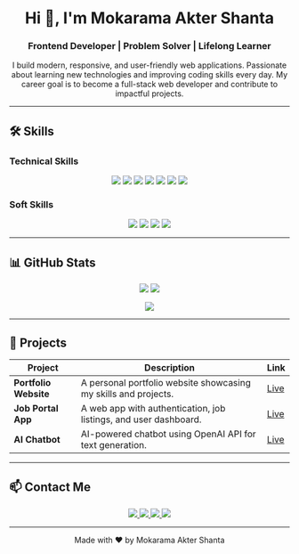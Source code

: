 <!-- <p align="center">
  <img src="YOUR_LOGO_URL" alt="Logo" width="150"/>
</p> -->

<h1 align="center">Hi 👋, I'm Mokarama Akter Shanta</h1>
<h3 align="center">Frontend Developer | Problem Solver | Lifelong Learner</h3>
<p align="center">I build modern, responsive, and user-friendly web applications. Passionate about learning new technologies and improving coding skills every day. My career goal is to become a full-stack web developer and contribute to impactful projects.</p>

---

## 🛠️ Skills

### **Technical Skills**
<p align="center">
  <img src="https://img.shields.io/badge/HTML5-E34F26?style=for-the-badge&logo=html5&logoColor=white"/>
  <img src="https://img.shields.io/badge/CSS3-1572B6?style=for-the-badge&logo=css3&logoColor=white"/>
  <img src="https://img.shields.io/badge/JavaScript-F7DF1E?style=for-the-badge&logo=javascript&logoColor=black"/>
  <img src="https://img.shields.io/badge/React-61DAFB?style=for-the-badge&logo=react&logoColor=black"/>
  <img src="https://img.shields.io/badge/Next.js-000000?style=for-the-badge&logo=next.js&logoColor=white"/>
  <img src="https://img.shields.io/badge/TailwindCSS-38B2AC?style=for-the-badge&logo=tailwind-css&logoColor=white"/>
  <img src="https://img.shields.io/badge/Firebase-FFCA28?style=for-the-badge&logo=firebase&logoColor=black"/>
</p>

### **Soft Skills**
<p align="center">
  <img src="https://img.shields.io/badge/Teamwork-0078D4?style=for-the-badge"/>
  <img src="https://img.shields.io/badge/Leadership-FD7E14?style=for-the-badge"/>
  <img src="https://img.shields.io/badge/Problem_Solving-6610F2?style=for-the-badge"/>
  <img src="https://img.shields.io/badge/Creativity-FF69B4?style=for-the-badge"/>
</p>

---

## 📊 GitHub Stats
<p align="center">
  <img src="https://github-readme-stats.vercel.app/api?username=Mokarama&show_icons=true&theme=dark&count_private=true"/>
  <img src="https://github-readme-stats.vercel.app/api/top-langs/?username=Mokarama&layout=compact&theme=dark"/>
</p>

<p align="center">
  <img src="https://github-readme-streak-stats.herokuapp.com/?user=Mokarama&theme=dark"/>
</p>

---

## 🚀 Projects

| Project | Description | Link |
|---------|-------------|------|
| **Portfolio Website** | A personal portfolio website showcasing my skills and projects. | [Live](#) |
| **Job Portal App** | A web app with authentication, job listings, and user dashboard. | [Live](#) |
| **AI Chatbot** | AI-powered chatbot using OpenAI API for text generation. | [Live](#) |

---

## 📫 Contact Me
<p align="center">
  <a href="mailto:your-email@gmail.com">
    <img src="https://img.shields.io/badge/Email-D14836?style=for-the-badge&logo=gmail&logoColor=white"/>
  </a>
  <a href="https://www.linkedin.com/in/YOUR_LINKEDIN">
    <img src="https://img.shields.io/badge/LinkedIn-0077B5?style=for-the-badge&logo=linkedin&logoColor=white"/>
  </a>
  <a href="https://your-portfolio.com">
    <img src="https://img.shields.io/badge/Portfolio-0A66C2?style=for-the-badge"/>
  </a>
  <a href="https://github.com/YOUR_GITHUB_USERNAME">
    <img src="https://img.shields.io/badge/GitHub-181717?style=for-the-badge&logo=github&logoColor=white"/>
  </a>
</p>

---

<p align="center">Made with ❤️ by Mokarama Akter Shanta</p>
